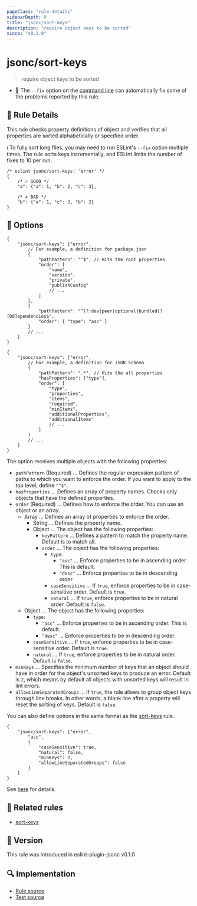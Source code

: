 ```yaml
---
pageClass: "rule-details"
sidebarDepth: 0
title: "jsonc/sort-keys"
description: "require object keys to be sorted"
since: "v0.1.0"
---
```


# jsonc/sort-keys

> require object keys to be sorted

- :wrench: The `--fix` option on the [command line](https://eslint.org/docs/user-guide/command-line-interface#fixing-problems) can automatically fix some of the problems reported by this rule.

## :book: Rule Details

This rule checks property definitions of object and verifies that all properties are sorted alphabetically or specified order.

ℹ️ To fully sort long files, you may need to run ESLint's `--fix` option multiple times.
The rule sorts keys incrementally, and ESLint limits the number of fixes to 10 per run.

<eslint-code-block fix>

<!-- eslint-skip -->

```json5
/* eslint jsonc/sort-keys: 'error' */
{
    /* ✓ GOOD */
    "a": {"a": 1, "b": 2, "c": 3},

    /* ✗ BAD */
    "b": {"a": 1, "c": 3, "b": 2}
}
```

</eslint-code-block>

## :wrench: Options

```json5
{
    "jsonc/sort-keys": ["error",
        // For example, a definition for package.json
        {
            "pathPattern": "^$", // Hits the root properties
            "order": [
                "name",
                "version",
                "private",
                "publishConfig"
                // ...
            ]
        },
        {
            "pathPattern": "^(?:dev|peer|optional|bundled)?[Dd]ependencies$",
            "order": { "type": "asc" }
        }
        // ...
    ]
}
```

```json5
{
    "jsonc/sort-keys": ["error",
        // For example, a definition for JSON Schema
        {
            "pathPattern": ".*", // Hits the all properties
            "hasProperties": ["type"],
            "order": [
                "type",
                "properties",
                "items",
                "required",
                "minItems",
                "additionalProperties",
                "additionalItems"
                // ...
            ]
        }
        // ...
    ]
}
```

The option receives multiple objects with the following properties:

- `pathPattern` (Required) ... Defines the regular expression pattern of paths to which you want to enforce the order. If you want to apply to the top level, define `"^$"`.
- `hasProperties` ... Defines an array of property names. Checks only objects that have the defined properties.
- `order` (Required) ... Defines how to enforce the order. You can use an object or an array.
  - Array ... Defines an array of properties to enforce the order.
    - String ... Defines the property name.
    - Object ... The object has the following properties:
      - `keyPattern` ... Defines a pattern to match the property name. Default is to match all.
      - `order` ... The object has the following properties:
        - `type`:
          - `"asc"` ... Enforce properties to be in ascending order. This is default.
          - `"desc"` ... Enforce properties to be in descending order.
        - `caseSensitive` ... If `true`, enforce properties to be in case-sensitive order. Default is `true`.
        - `natural` ... If `true`, enforce properties to be in natural order. Default is `false`.
  - Object ... The object has the following properties:
    - `type`:
      - `"asc"` ... Enforce properties to be in ascending order. This is default.
      - `"desc"` ... Enforce properties to be in descending order.
    - `caseSensitive` ... If `true`, enforce properties to be in case-sensitive order. Default is `true`.
    - `natural` ... If `true`, enforce properties to be in natural order. Default is `false`.
- `minKeys` ... Specifies the minimum number of keys that an object should have in order for the object's unsorted keys to produce an error. Default is `2`, which means by default all objects with unsorted keys will result in lint errors.
- `allowLineSeparatedGroups` ... If `true`, the rule allows to group object keys through line breaks. In other words, a blank line after a property will reset the sorting of keys. Default is `false`.

You can also define options in the same format as the [sort-keys] rule.

```json5
{
    "jsonc/sort-keys": ["error",
        "asc",
        {
            "caseSensitive": true,
            "natural": false,
            "minKeys": 2,
            "allowLineSeparatedGroups": false
        }
    ]
}
```

See [here](https://eslint.org/docs/rules/sort-keys#options) for details.

## :couple: Related rules

- [sort-keys]

[sort-keys]: https://eslint.org/docs/rules/sort-keys

## :rocket: Version

This rule was introduced in eslint-plugin-jsonc v0.1.0

## :mag: Implementation

- [Rule source](https://github.com/ota-meshi/eslint-plugin-jsonc/blob/master/lib/rules/sort-keys.ts)
- [Test source](https://github.com/ota-meshi/eslint-plugin-jsonc/blob/master/tests/lib/rules/sort-keys.ts)
